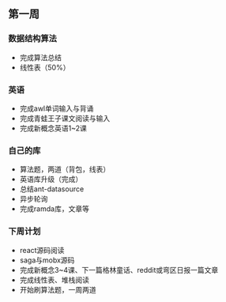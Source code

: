 ## 第一周
### 数据结构算法
- 完成算法总结
- 线性表（50%）
### 英语
- 完成awl单词输入与背诵
- 完成青蛙王子课文阅读与输入
- 完成新概念英语1~2课
### 自己的库
- 算法题，两道（背包，线表）
- 英语库升级（完成）
- 总结ant-datasource
- 异步轮询
- 完成ramda库，文章等

### 下周计划
- react源码阅读
- saga与mobx源码
- 完成新概念3~4课、下一篇格林童话、reddit或弯区日报一篇文章
- 完成线性表、堆栈阅读
- 开始刷算法题，一周两道